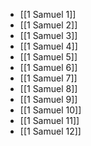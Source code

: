 - [[1 Samuel 1]]
- [[1 Samuel 2]]
- [[1 Samuel 3]]
- [[1 Samuel 4]]
- [[1 Samuel 5]]
- [[1 Samuel 6]]
- [[1 Samuel 7]]
- [[1 Samuel 8]]
- [[1 Samuel 9]]
- [[1 Samuel 10]]
- [[1 Samuel 11]]
- [[1 Samuel 12]]